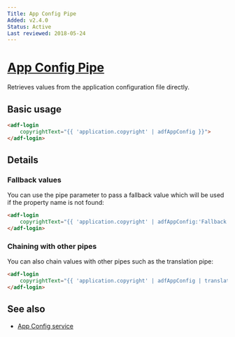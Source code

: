 ```yaml
---
Title: App Config Pipe
Added: v2.4.0
Status: Active
Last reviewed: 2018-05-24
---
```


# [App Config Pipe](lib/core/src/lib/app-config/app-config.pipe.ts "Defined in app-config.pipe.ts")

Retrieves values from the application configuration file directly.

## Basic usage

```html
<adf-login
    copyrightText="{{ 'application.copyright' | adfAppConfig }}">
</adf-login>
```

## Details

### Fallback values

You can use the pipe parameter to pass a fallback value which will be
used if the property name is not found:

```html
<adf-login
    copyrightText="{{ 'application.copyright' | adfAppConfig:'Fallback Text' }}">
</adf-login>
```

### Chaining with other pipes

You can also chain values with other pipes such as the translation pipe:

```html
<adf-login
    copyrightText="{{ 'application.copyright' | adfAppConfig | translate }}">
</adf-login>
```

## See also

-   [App Config service](../services/app-config.service.md)

